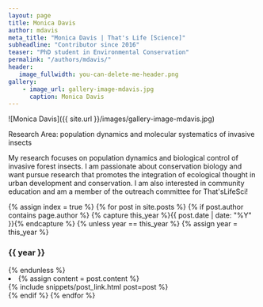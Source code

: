 ```yaml
---
layout: page
title: Monica Davis
author: mdavis
meta_title: "Monica Davis | That's Life [Science]"
subheadline: "Contributor since 2016"
teaser: "PhD student in Environmental Conservation"
permalink: "/authors/mdavis/"
header:
   image_fullwidth: you-can-delete-me-header.png
gallery:
    - image_url: gallery-image-mdavis.jpg
      caption: Monica Davis
---
```

![Monica Davis]({{ site.url }}/images/gallery-image-mdavis.jpg)

Research Area: population dynamics and molecular systematics of invasive insects

My research focuses on population dynamics and biological control of invasive forest insects. I am passionate about conservation biology and want pursue research that promotes the integration of ecological thought in urban development and conservation. I am also interested in community education and am a member of the outreach committee for That'sLifeSci!

{% assign index = true %}
{% for post in site.posts %}
{% if post.author contains page.author %}
{% capture this_year %}{{ post.date | date: "%Y" }}{% endcapture %}
{% unless year == this_year %}
{% assign year = this_year %}
<h3>{{ year }}</h3>
{% endunless %}
<li>
{% assign content = post.content %}
<article>
{% include snippets/post_link.html post=post %}
</article>
</li>
{% endif %}
{% endfor %}
